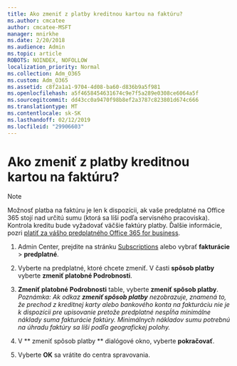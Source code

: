 ```yaml
---
title: Ako zmeniť z platby kreditnou kartou na faktúru?
ms.author: cmcatee
author: cmcatee-MSFT
manager: mnirkhe
ms.date: 2/20/2018
ms.audience: Admin
ms.topic: article
ROBOTS: NOINDEX, NOFOLLOW
localization_priority: Normal
ms.collection: Adm_O365
ms.custom: Adm_O365
ms.assetid: c8f2a1a1-9704-4d08-ba60-d836b9a5f981
ms.openlocfilehash: a5f4658454631674c9e7f5a289e0308ce6064a5f
ms.sourcegitcommit: dd43cc0a9470f98b8ef2a3787c823801d674c666
ms.translationtype: MT
ms.contentlocale: sk-SK
ms.lasthandoff: 02/12/2019
ms.locfileid: "29906603"
---
```

# <a name="how-do-i-change-from-credit-card-payments-to-invoice"></a>Ako zmeniť z platby kreditnou kartou na faktúru?

> [!NOTE]
> Možnosť platba na faktúru je len k dispozícii, ak vaše predplatné na Office 365 stojí nad určitú sumu (ktorá sa líši podľa servisného pracoviska). Kontrola kreditu bude vyžadovať väčšie faktúry platby. Ďalšie informácie, pozri [platiť za vášho predplatného Office 365 for business](https://support.office.com/article/734f4aab-df2d-4e9b-8cb1-691910bde216). 
  
1. Admin Center, prejdite na stránku [Subscriptions](https://go.microsoft.com/fwlink/p/?linkid=842054) alebo vybrať **fakturácie** \> **predplatné**.
    
2. Vyberte na predplatné, ktoré chcete zmeniť. V časti **spôsob platby** vyberte **zmeniť platobné Podrobnosti**.
    
3. **Zmeniť platobné Podrobnosti** table, vyberte **zmeniť spôsob platby**.
<br>*Poznámka: Ak odkaz **zmeniť spôsob platby** nezobrazuje, znamená to, že prechod z kreditnej karty alebo bankového konta na fakturáciu nie je k dispozícii pre upisovanie pretože predplatné nespĺňa minimálne náklady suma fakturácie faktúry. Minimálnych nákladov sumu potrebnú na úhradu faktúry sa líši podľa geografickej polohy.*
  
4. V ** zmeniť spôsob platby ** dialógové okno, vyberte **pokračovať**.
    
5. Vyberte **OK** sa vrátite do centra spravovania. 
   